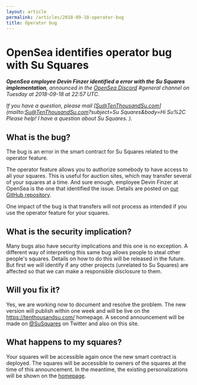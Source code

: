 ```yaml
---
layout: article
permalink: /articles/2018-09-18-operator-bug
title: Operator bug
---
```


# OpenSea identifies operator bug with Su Squares

***OpenSea employee Devin Finzer identified a error with the Su Squares implementation**, announced in the [OpenSea Discord](https://discord.gg/ga8EJbv) #general channel on Tuesday at 2018-09-18 at 22:57 UTC.*

*If you have a question, please mail [Su@TenThousandSu.com](mailto:Su@TenThousandSu.com?subject=Su Squares&body=Hi Su%2C Please help! I have a question about Su Squares. ).*

## What is the bug?

The bug is an error in the smart contract for Su Squares related to the operator feature.

The operator feature allows you to authorize somebody to have access to all your squares. This is useful for auction sites, which may transfer several of your squares at a time. And sure enough, employee Devin Finzer at OpenSea is the one that identified the issue. Details are posted on [our GitHub repository](https://github.com/fulldecent/su-squares-bounty/issues/10).

One impact of the bug is that transfers will not process as intended if you use the operator feature for your squares.

## What is the security implication?

Many bugs also have security implications and this one is no exception. A different way of interpreting this same bug allows people to steal other people's squares. Details on how to do this will be released in the future. But first we will identify if any other projects (unrelated to Su Squares) are affected so that we can make a responsible disclosure to them.

## Will you fix it?

Yes, we are working now to document and resolve the problem. The new version will publish within one week and will be live on the https://tenthousandsu.com/ homepage. A second announcement will be made on [@SuSquares](https://twitter.com/SuSquares) on Twitter and also on this site.

## What happens to my squares?

Your squares will be accessible again once the new smart contract is deployed. The squares will be accessible to owners of the squares at the time of this announcement. In the meantime, the existing personalizations will be shown on the [homepage](https://tenthousandsu.com/).